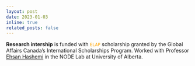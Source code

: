 ```yaml
---
layout: post
date: 2023-01-03
inline: true
related_posts: false
---
```


**Research intership** is funded with <code style="color : orange">ELAP</code> scholarship granted by the Global Affairs Canada’s International Scholarships Program. Worked with Professor [Ehsan Hashemi](https://apps.ualberta.ca/directory/person/ehashemi) in the NODE Lab at University of Alberta. 